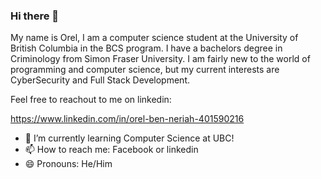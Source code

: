 ### Hi there 👋

My name is Orel, I am a computer science student at the University of British Columbia in the BCS program. I have a bachelors degree in Criminology from Simon Fraser University. I am fairly new to the world of programming and computer science, but my current interests are CyberSecurity and Full Stack Development.

Feel free to reachout to me on linkedin:

https://www.linkedin.com/in/orel-ben-neriah-401590216

- 🌱 I’m currently learning Computer Science at UBC!
- 📫 How to reach me: Facebook or linkedin
- 😄 Pronouns: He/Him

